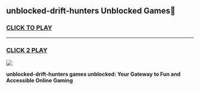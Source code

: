 
## unblocked-drift-hunters Unblocked Games👋
<h3>
<a href="https://news.freeplayer.one?title=unblocked-drift-hunters&ref=16F">CLICK TO PLAY</a></h3>
<hr>

<h3>
<a href="https://news.freeplayer.one?title=unblocked-drift-hunters&ref=16F">CLICK 2 PLAY</a>
  
</h3>

<a href="https://news.freeplayer.one?title=unblocked-drift-hunters&ref=16F/"><img src="https://clearcache.store/games.png"></a>


**unblocked-drift-hunters games unblocked: Your Gateway to Fun and Accessible Online Gaming**
